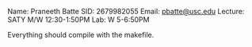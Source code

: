 Name: Praneeth Batte
SID: 2679982055
Email: pbatte@usc.edu
Lecture: SATY M/W 12:30-1:50PM
Lab: W 5-6:50PM

Everything should compile with the makefile.
